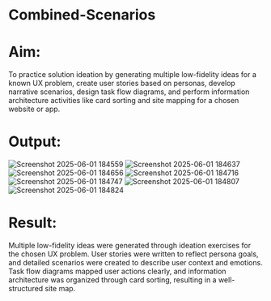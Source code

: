 # Combined-Scenarios

# Aim:
To practice solution ideation by generating multiple low-fidelity ideas for a known UX problem, create user stories based on personas, develop narrative scenarios, design task flow diagrams, and perform information architecture activities like card sorting and site mapping for a chosen website or app.

# Output:

![Screenshot 2025-06-01 184559](https://github.com/user-attachments/assets/964a547e-0385-4aa0-85c7-9f224854ab48)
![Screenshot 2025-06-01 184637](https://github.com/user-attachments/assets/d7e40b5a-0a2a-45d7-a5f5-644e41c77805)
![Screenshot 2025-06-01 184656](https://github.com/user-attachments/assets/1a13887e-34d0-4702-9138-581af68d0fa7)
![Screenshot 2025-06-01 184716](https://github.com/user-attachments/assets/0f974bfd-8534-4180-b3e5-4b94f12fbf43)
![Screenshot 2025-06-01 184747](https://github.com/user-attachments/assets/012a0a3c-9db7-4165-a2b6-3bd97bca88c2)
![Screenshot 2025-06-01 184807](https://github.com/user-attachments/assets/903e4ad3-db23-46bd-b283-b1447c2fe212)
![Screenshot 2025-06-01 184824](https://github.com/user-attachments/assets/02c160b5-b1c4-4221-8af2-11272590be67)

# Result:
Multiple low-fidelity ideas were generated through ideation exercises for the chosen UX problem. User stories were written to reflect persona goals, and detailed scenarios were created to describe user context and emotions. Task flow diagrams mapped user actions clearly, and information architecture was organized through card sorting, resulting in a well-structured site map.
